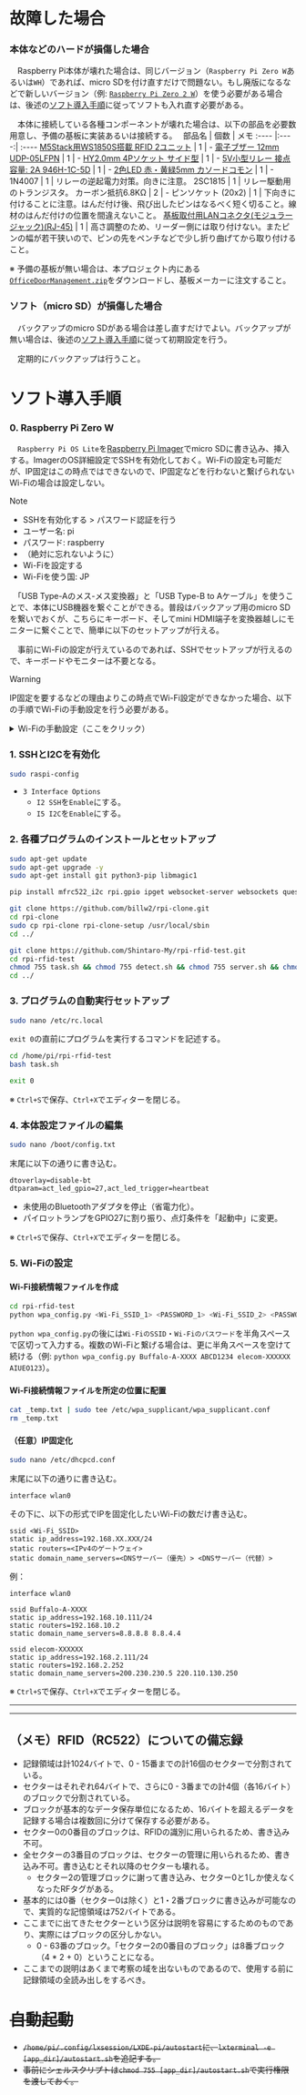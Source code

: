 
# 故障した場合

### 本体などのハードが損傷した場合
　Raspberry Pi本体が壊れた場合は、同じバージョン（`Raspberry Pi Zero W`あるいは`WH`）であれば、micro SDを付け直すだけで問題ない。もし廃版になるなどで新しいバージョン（例: [`Raspberry Pi Zero 2 W`](https://www.switch-science.com/products/7600)）を使う必要がある場合は、後述の[ソフト導入手順](#ソフト導入手順)に従ってソフトも入れ直す必要がある。

　本体に接続している各種コンポーネントが壊れた場合は、以下の部品を必要数用意し、予備の基板に実装あるいは接続する。　
 部品名 | 個数 | メモ
:---- |:----:| :----
 [M5Stack用WS1850S搭載 RFID 2ユニット](https://www.switch-science.com/products/8301) | 1 | - 
 [電子ブザー 12mm UDP-05LFPN](https://akizukidenshi.com/catalog/g/gP-09704/) | 1 | -
 [HY2.0mm 4Pソケット サイド型](https://www.amazon.co.jp/dp/B09CP5K8XT) | 1 | -
 [5V小型リレー 接点容量: 2A 946H-1C-5D](https://akizukidenshi.com/catalog/g/gP-07342/) | 1 | -
 [2色LED 赤・黄緑5mm カソードコモン](https://akizukidenshi.com/catalog/g/gI-06314/) | 1 | -
 1N4007 | 1 | リレーの逆起電力対策。向きに注意。 
 2SC1815 | 1 | リレー駆動用のトランジスタ。
 カーボン抵抗6.8KΩ | 2 | - 
 ピンソケット (20x2) | 1 | 下向きに付けることに注意。はんだ付け後、飛び出したピンはなるべく短く切ること。線材のはんだ付けの位置を間違えないこと。
 [基板取付用LANコネクタ(モジュラージャック)(RJ-45)](https://akizukidenshi.com/catalog/g/gC-00159/) | 1 | 高さ調整のため、リーダー側には取り付けない。またピンの幅が若干狭いので、ピンの先をペンチなどで少し折り曲げてから取り付けること。 

※ 予備の基板が無い場合は、本プロジェクト内にある[`OfficeDoorManagement.zip`](/OfficeDoorManagement.zip?raw=1)をダウンロードし、基板メーカーに注文すること。

### ソフト（micro SD）が損傷した場合
　バックアップのmicro SDがある場合は差し直すだけでよい。バックアップが無い場合は、後述の[ソフト導入手順](#ソフト導入手順)に従って初期設定を行う。

　定期的にバックアップは行うこと。


# ソフト導入手順

### 0. Raspberry Pi Zero W
　`Raspberry Pi OS Lite`を[Raspberry Pi Imager](https://www.raspberrypi.com/software/)でmicro SDに書き込み、挿入する。ImagerのOS詳細設定でSSHを有効化しておく。Wi-Fiの設定も可能だが、IP固定はこの時点ではできないので、IP固定などを行わないと繋げられないWi-Fiの場合は設定しない。

> [!NOTE]
> * SSHを有効化する > パスワード認証を行う
> * ユーザー名: pi
> * パスワード: raspberry
>  * （絶対に忘れないように）
> * Wi-Fiを設定する
>  * Wi-Fiを使う国: JP

　「USB Type-Aのメス-メス変換器」と「USB Type-B to Aケーブル」を使うことで、本体にUSB機器を繋ぐことができる。普段はバックアップ用のmicro SDを繋いでおくが、こちらにキーボード、そしてmini HDMI端子を変換器越しにモニターに繋ぐことで、簡単に以下のセットアップが行える。

　事前にWi-Fiの設定が行えているのであれば、SSHでセットアップが行えるので、キーボードやモニターは不要となる。

> [!WARNING]
> IP固定を要するなどの理由よりこの時点でWi-Fi設定ができなかった場合、以下の手順でWi-Fiの手動設定を行う必要がある。

<details>
  <summary>Wi-Fiの手動設定（ここをクリック）</summary>
</details>

### 1. SSHとI2Cを有効化
```sh
sudo raspi-config
```
* `3 Interface Options`
  * `I2 SSH`を`Enable`にする。
  * `I5 I2C`を`Enable`にする。

### 2. 各種プログラムのインストールとセットアップ
```sh
sudo apt-get update
sudo apt-get upgrade -y
sudo apt-get install git python3-pip libmagic1

pip install mfrc522_i2c rpi.gpio ipget websocket-server websockets questionary

git clone https://github.com/billw2/rpi-clone.git 
cd rpi-clone
sudo cp rpi-clone rpi-clone-setup /usr/local/sbin
cd ../

git clone https://github.com/Shintaro-My/rpi-rfid-test.git
cd rpi-rfid-test
chmod 755 task.sh && chmod 755 detect.sh && chmod 755 server.sh && chmod 755 shutdown.sh
cd ../
```

### 3. プログラムの自動実行セットアップ

```sh
sudo nano /etc/rc.local
```
`exit 0`の直前にプログラムを実行するコマンドを記述する。
```sh
cd /home/pi/rpi-rfid-test
bash task.sh

exit 0
```
※ `Ctrl+S`で保存、`Ctrl+X`でエディターを閉じる。

### 4. 本体設定ファイルの編集

```sh
sudo nano /boot/config.txt
```
末尾に以下の通りに書き込む。
```
dtoverlay=disable-bt
dtparam=act_led_gpio=27,act_led_trigger=heartbeat
```
* 未使用のBluetoothアダプタを停止（省電力化）。
* パイロットランプをGPIO27に割り振り、点灯条件を「起動中」に変更。

※ `Ctrl+S`で保存、`Ctrl+X`でエディターを閉じる。

### 5. Wi-Fiの設定

#### Wi-Fi接続情報ファイルを作成

```sh
cd rpi-rfid-test
python wpa_config.py <Wi-Fi_SSID_1> <PASSWORD_1> <Wi-Fi_SSID_2> <PASSWORD_2>
```
`python wpa_config.py`の後には`Wi-FiのSSID`・`Wi-Fiのパスワード`を半角スペースで区切って入力する。複数のWi-Fiと繋げる場合は、更に半角スペースを空けて続ける（例: `python wpa_config.py Buffalo-A-XXXX ABCD1234 elecom-XXXXXX AIUEO123`）。

#### Wi-Fi接続情報ファイルを所定の位置に配置

```sh
cat _temp.txt | sudo tee /etc/wpa_supplicant/wpa_supplicant.conf
rm _temp.txt
```

#### （任意）IP固定化

```sh
sudo nano /etc/dhcpcd.conf
```
末尾に以下の通りに書き込む。
```
interface wlan0
```
その下に、以下の形式でIPを固定化したいWi-Fiの数だけ書き込む。

```
ssid <Wi-Fi_SSID>
static ip_address=192.168.XX.XXX/24
static routers=<IPv4のゲートウェイ>
static domain_name_servers=<DNSサーバー（優先）> <DNSサーバー（代替）>
```

例：
```
interface wlan0

ssid Buffalo-A-XXXX
static ip_address=192.168.10.111/24
static routers=192.168.10.2
static domain_name_servers=8.8.8.8 8.8.4.4

ssid elecom-XXXXXX
static ip_address=192.168.2.111/24
static routers=192.168.2.252
static domain_name_servers=200.230.230.5 220.110.130.250
```

※ `Ctrl+S`で保存、`Ctrl+X`でエディターを閉じる。


----
----

## （メモ）RFID（RC522）についての備忘録

* 記録領域は計1024バイトで、0 - 15番までの計16個のセクターで分割されている。
* セクターはそれぞれ64バイトで、さらに0 - 3番までの計4個（各16バイト）のブロックで分割されている。
* ブロックが基本的なデータ保存単位になるため、16バイトを超えるデータを記録する場合は複数回に分けて保存する必要がある。
* セクター0の0番目のブロックは、RFIDの識別に用いられるため、書き込み不可。
* 全セクターの3番目のブロックは、セクターの管理に用いられるため、書き込み不可。書き込むとそれ以降のセクターも壊れる。
  * セクター2の管理ブロックに謝って書き込み、セクター0と1しか使えなくなったRFタグがある。
* 基本的には0番（セクター0は除く）と1・2番ブロックに書き込みが可能なので、実質的な記憶領域は752バイトである。
* ここまでに出てきたセクターという区分は説明を容易にするためのものであり、実際にはブロックの区分しかない。
  * 0 - 63番のブロック。「セクター2の0番目のブロック」は8番ブロック（4 * 2 + 0）ということになる。
* ここまでの説明はあくまで考察の域を出ないものであるので、使用する前に記録領域の全読み出しをするべき。

# ~~自動起動~~
*  ~~`/home/pi/.config/lxsession/LXDE-pi/autostart`に、`lxterminal -e [app_dir]/autostart.sh`を追記する。~~
  * ~~事前にシェルスクリプトは`chmod 755 [app_dir]/autostart.sh`で実行権限を渡しておく。~~
